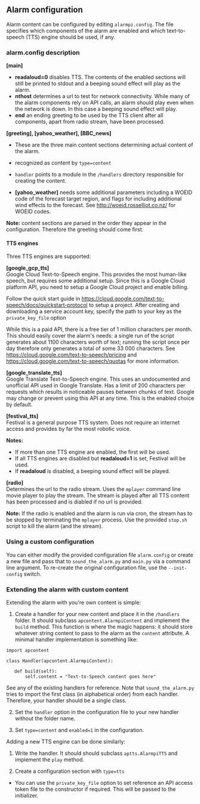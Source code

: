 
## Alarm configuration
Alarm content can be configured by editing `alarmpi.config`.
The file specifies which components of the alarm are enabled and which text-to-speech (TTS) engine should be used, if any.

### alarm.config description

**[main]**  
  * **readaloud=0** disables TTS. The contents of the enabled sections will still be printed to stdout and a beeping sound effect will play as the alarm.
  * **nthost** determines a url to test for network connectivity. While many of the alarm components rely on API calls, an alarm should play even when the network is down. In this case a beeping sound effect will play.
  * **end** an ending greeting to be used by the TTS client after all components, apart from radio stream, have been processed.

**[greeting], [yahoo_weather], [BBC_news]**  
  * These are the three main content sections determining actual content of the alarm.
  * recognized as content by `type=content`
  * `handler` points to a module in the `/handlers` directory responsible for creating the content.

   * **[yahoo_weather]** needs some additional parameters including a WOEID code of the forecast target region, and flags for including additional wind effects to the forecast. See
   http://woeid.rosselliot.co.nz/ for WOEID codes.  


**Note:** content sections are parsed in the order they appear in the configuration. Therefore the greeting should come first.


#### TTS engines  
Three TTS engines are supported:  

**[google_gcp_tts]**  
Google Cloud Text-to-Speech engine. This provides the most human-like speech, but requires some additional setup. Since this is a Google Cloud platform API, you need to setup a Google Cloud project and enable billing.

Follow the quick start guide in https://cloud.google.com/text-to-speech/docs/quickstart-protocol to setup a project. After creating and downloading a service account key, specify the path to your key as the `private_key_file` option

While this is a paid API, there is a free tier of 1 million characters per month. This should easily cover the alarm's needs: a single run of the script generates about 1100 characters worth of text; running the script once per day therefore only generates a total of some 33 000 characters. See https://cloud.google.com/text-to-speech/pricing and https://cloud.google.com/text-to-speech/quotas for more information.

**[google_translate_tts]**  
Google Translate Text-to-Speech engine. This uses an undocumented and unofficial API used in Google Translate. Has a limit of 200 characters per requests which results in noticeable pauses between chunks of text. Google may change or prevent using this API at any time. This is the enabled choice by default.

**[festival_tts]**  
Festival is a general purpose TTS system. Does not require an internet access and provides by far the most robotic voice.


**Notes:**
 * If more than one TTS engine are enabled, the first will be used.
 * If all TTS engines are disabled but **readaloud=1** is set, Festival will be used.
 * If **readaloud** is disabled, a beeping sound effect will be played.

**[radio]**  
Determines the url to the radio stream. Uses the `mplayer` command line movie player to play the stream. The stream is played after all TTS content has been processed and is diabled if no url is provided.

**Note:** If the radio is enabled and the alarm is run via cron, the stream has to be stopped by terminating the `mplayer` process. Use the provided `stop.sh` script to kill the alarm (and the stream).

### Using a custom configuration
You can either modify the provided configuration file `alarm.config` or create a new file and pass that to `sound_the_alarm.py` and `main.py` via a command line argument. To re-create the original configuration file, use the `--init-config` switch.

### Extending the alarm with custom content
Extending the alarm with you're own content is simple:

 1. Create a handler for your new content and place it in the `/handlers` folder. It should subclass `apcontent.AlarmpiContent` and implement the `build` method. This function is where the magic happens: it should store whatever string content to pass to the alarm as the `content` attribute. A minimal handler implementation is something like:
 ```
 import apcontent

 class Handler(apcontent.AlarmpiContent):

    def build(self):
        self.content = "Text-to-Speech content goes here"
 ```

 See any of the existing handlers for reference. Note that `sound_the_alarm.py` tries to import the first class (in alphabetical order) from each handler. Therefore, your handler should be a single class.

 2. Set the `handler` option in the configuration file to your new handler without the folder name.

 3. Set `type=content` and `enabled=1` in the configuration.

Adding a new TTS engine can be done similarly:

 1. Write the handler. It should should subclass `aptts.AlarmpiTTS` and implement the `play` method.

 2. Create a configuration section with `type=tts`

  * You can use the `private_key_file` option to set reference an API access token file to the constructor if required. This will be passed to the initializer.
